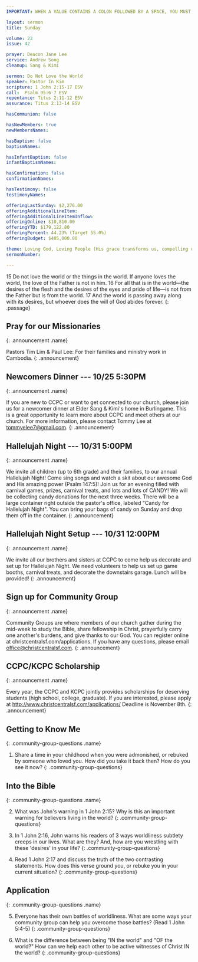 ```yaml
---
IMPORTANT: WHEN A VALUE CONTAINS A COLON FOLLOWED BY A SPACE, YOU MUST USE &#58;

layout: sermon
title: Sunday

volume: 23
issue: 42

prayer: Deacon Jane Lee
service: Andrew Song
cleanup: Sang & Kimi

sermon: Do Not Love the World
speaker: Pastor In Kim
scripture: 1 John 2:15-17 ESV
call:  Psalm 95:6-7 ESV
repentance: Titus 2:11-12 ESV
assurance: Titus 2:13-14 ESV

hasCommunion: false

hasNewMembers: true
newMembersNames:

hasBaptism: false
baptismNames: 

hasInfantBaptism: false
infantBaptismNames: 

hasConfirmation: false
confirmationNames: 

hasTestimony: false
testimonyNames:

offeringLastSunday: $2,276.00
offeringAdditionalLineItem: 
offeringAdditionalLineItemInflow: 
offeringOnline: $10,810.00
offeringYTD: $179,122.80
offeringPercent: 44.23% (Target 55.0%)
offeringBudget: $405,000.00

theme: Loving God, Loving People (His grace transforms us, compelling us to love others)
sermonNumber: 

---
```


15 Do not love the world or the things in the world. If anyone loves the world, the love of the Father is not in him. 16 For all that is in the world—the desires of the flesh and the desires of the eyes and pride of life—is not from the Father but is from the world. 17 And the world is passing away along with its desires, but whoever does the will of God abides forever.
{: .passage}



## Pray for our Missionaries
{: .announcement .name}

Pastors Tim Lim & Paul Lee: For their families and ministry work in Cambodia.
{: .announcement}

## Newcomers Dinner --- 10/25 5:30PM
{: .announcement .name}

If you are new to CCPC or want to get connected to our church, please join us for a newcomer dinner at Elder Sang & Kimi's home in Burlingame. This is a great opportunity to learn more about CCPC and meet others at our church. For more information, please contact Tommy Lee at tommyelee7@gmail.com.
{: .announcement}

## Hallelujah Night --- 10/31 5:00PM
{: .announcement .name}

We invite all children (up to 6th grade) and their families, to our annual Hallelujah Night! Come sing songs and watch a skit about our awesome God and His amazing power (Psalm 147:5)! Join us for an evening filled with carnival games, prizes, carnival treats, and lots and lots of CANDY! We will be collecting candy donations for the next three weeks. There will be a large container right outside the pastor's office, labeled "Candy for Hallelujah Night". You can bring your bags of candy on Sunday and drop them off in the container.
{: .announcement}

## Hallelujah Night Setup --- 10/31 12:00PM
{: .announcement .name}

We invite all our brothers and sisters at CCPC to come help us decorate and set up for Hallelujah Night. We need volunteers to help us set up game booths, carnival treats, and decorate the downstairs garage.  Lunch will be provided! 
{: .announcement}

## Sign up for Community Group
{: .announcement .name}

Community Groups are where members of our church gather during the mid-week to study the Bible, share fellowship in Christ, prayerfully carry one another's burdens, and give thanks to our God. You can register online at christcentralsf.com/applications. If you have any questions, please email office@christcentralsf.com.
{: .announcement}

<!-- ## Giving at Christ Central
{: .announcement .name}

You now have the option of donating and providing offering to the church online by clicking on the giving link at christcentralsf.com. Refer to the FAQ section of the site for more information. Contact Billy Kim or email give@christcentral.com.
{: .announcement} -->

## CCPC/KCPC Scholarship
{: .announcement .name}

Every year, the CCPC and KCPC jointly provides scholarships for deserving students (high school, college, graduate). If you are interested, please apply at http://www.christcentralsf.com/applications/
Deadline is November 8th.
{: .announcement}



## Getting to Know Me
{: .community-group-questions .name}

1) Share a time in your childhood when you were admonished, or rebuked by someone who loved you. How did you take it back then? How do you see it now?
{: .community-group-questions}

## Into the Bible
{: .community-group-questions .name}

2) What was John's warning in 1 John 2:15? Why is this an important warning for believers living in the world?
{: .community-group-questions}

3) In 1 John 2:16, John warns his readers of 3 ways worldliness subtlety creeps in our lives. What are they? And, how are you wrestling with these 'desires' in your life?
{: .community-group-questions}

4) Read 1 John 2:17 and discuss the truth of the two contrasting statements. How does this verse ground you, or rebuke you in your current situation?
{: .community-group-questions}

## Application
{: .community-group-questions .name}

5) Everyone has their own battles of worldliness. What are some ways your community group can help you overcome those battles? (Read 1 John 5:4-5) 
{: .community-group-questions}

6) What is the difference between being "IN the world" and "OF the world?" How can we help each other to be active witnesses of Christ IN the world?
{: .community-group-questions}

 